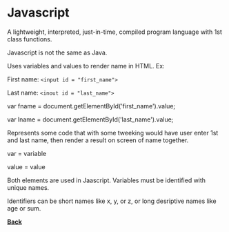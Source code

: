 # Javascript

A lightweight, interpreted, just-in-time, compiled program language with 1st class functions.

Javascript is not the same as Java.

Uses variables and values to render name in HTML. Ex:

First name: `<input id = "first_name">`

Last name: `<inout id = "last_name">`

var fname = document.getElementById('first_name').value;

var lname = document.getElementById('last_name').value;

Represents some code that with some tweeking would have user enter 1st and last name, then render a result on screen of name together.

var = variable

value = value

Both elements are used in Jaascript. Variables must be identified with unique names.

Identifiers can be short names like x, y, or z, or long desriptive names like age or sum.

**[Back](README.md)**
